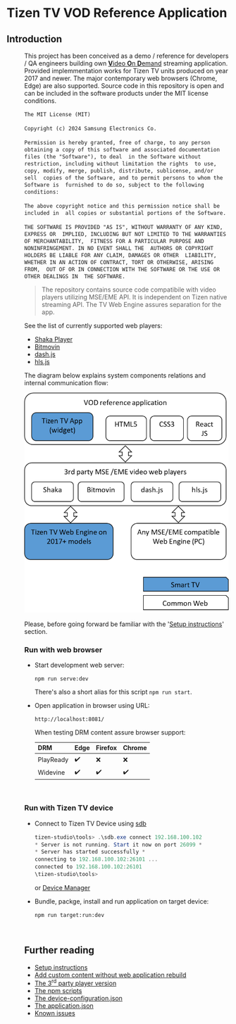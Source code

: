 # Tizen TV VOD Reference Application

<dl>

## Introduction

<dd>

This project has been conceived as a demo / reference for developers / QA engineers building own [**V**ideo **O**n **D**emand](https://en.wikipedia.org/wiki/Video_on_demand) streaming application. Provided implemmentation works for Tizen TV units produced on year 2017 and newer. The major contemporary web browsers (Chrome, Edge) are also supported. Source code in this repository is open and can be included in the software products under the MIT license conditions.

```
The MIT License (MIT)  

Copyright (c) 2024 Samsung Electronics Co.

Permission is hereby granted, free of charge, to any person obtaining a copy of this software and associated documentation files (the "Software"), to deal  in the Software without restriction, including without limitation the rights  to use, copy, modify, merge, publish, distribute, sublicense, and/or sell  copies of the Software, and to permit persons to whom the Software is  furnished to do so, subject to the following conditions:  

The above copyright notice and this permission notice shall be included in  all copies or substantial portions of the Software.  

THE SOFTWARE IS PROVIDED "AS IS", WITHOUT WARRANTY OF ANY KIND, EXPRESS OR  IMPLIED, INCLUDING BUT NOT LIMITED TO THE WARRANTIES OF MERCHANTABILITY,  FITNESS FOR A PARTICULAR PURPOSE AND NONINFRINGEMENT. IN NO EVENT SHALL THE  AUTHORS OR COPYRIGHT HOLDERS BE LIABLE FOR ANY CLAIM, DAMAGES OR OTHER  LIABILITY, WHETHER IN AN ACTION OF CONTRACT, TORT OR OTHERWISE, ARISING FROM,  OUT OF OR IN CONNECTION WITH THE SOFTWARE OR THE USE OR OTHER DEALINGS IN  THE SOFTWARE.
```




> The repository contains source code compatibile with video players utilizing MSE/EME
> API. It is independent on Tizen native streaming API. The TV Web Engine assures separation for the app.

See the list of currently supported web players:

- [Shaka Player](https://github.com/shaka-project/shaka-player)
- [Bitmovin](https://bitmovin.com/)
- [dash.js](https://dashjs.org/)
- [hls.js](https://github.com/video-dev/hls.js/)

The diagram below explains system components relations and internal communication flow:

![componnets and comunication flow diagram](/assets/images/docs/system-diagram.png)

Please, before going forward be familiar with the '[Setup instructions](/docs/setup_instructions.md)' section.
<br>

<dd>

### Run with web browser

- Start development web server:
  ```
  npm run serve:dev
  ```
  There's also a short alias for this script `npm run start`.
- Open application in browser using URL:
  ```
  http://localhost:8081/
  ```
  When testing DRM content assure browser support:

  | DRM       | Edge               | Firefox            | Chrome              |
  |-----------|--------------------|--------------------|---------------------|
  | PlayReady | :heavy_check_mark: | :x:                | :x:                 |
  | Widevine  | :heavy_check_mark: | :heavy_check_mark: | :heavy_check_mark:  |

</dd>

<br>

<dd>

### Run with Tizen TV device

- Connect to Tizen TV Device using [sdb](https://docs.tizen.org/application/tizen-studio/common-tools/smart-development-bridge/)
  ```PowerShell
  tizen-studio\tools> .\sdb.exe connect 192.168.100.102
  * Server is not running. Start it now on port 26099 *
  * Server has started successfully *
  connecting to 192.168.100.102:26101 ...
  connected to 192.168.100.102:26101
  \tizen-studio\tools>
  ```
  or [Device Manager](https://docs.tizen.org/application/vstools/tools/device-manager/)


- Bundle, packge, install and run application on target device:
  ```
  npm run target:run:dev
  ```

</dd>

<br>

<dd>


## Further reading
- [Setup instructions](/docs/setup_instructions.md)
- [Add custom content without web application rebuild](/docs/custom_content.md)
- [The 3<sup>rd</sup> party player version](/docs/player_version.md)
- [The npm scripts](/docs/npm_scripts.md)
- [The device-configuration.json](/docs/device_configuration.md)
- [The application.json](/docs/application.md)
- [Known issues](/docs/issues.md)
</dd>
</dl>
